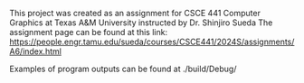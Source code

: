 This project was created as an assignment for CSCE 441 Computer Graphics at Texas A&M University instructed by Dr. Shinjiro Sueda
The assignment page can be found at this link:
https://people.engr.tamu.edu/sueda/courses/CSCE441/2024S/assignments/A6/index.html

Examples of program outputs can be found at ./build/Debug/
